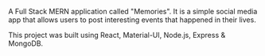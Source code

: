 A Full Stack MERN application called "Memories". It is a simple social media app that allows users to post interesting events that happened in their lives.

This project was built using React, Material-UI, Node.js, Express & MongoDB.
